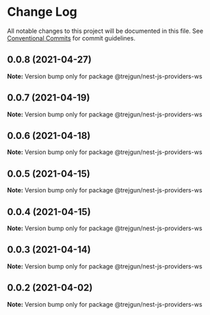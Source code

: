 # Change Log

All notable changes to this project will be documented in this file.
See [Conventional Commits](https://conventionalcommits.org) for commit guidelines.

## 0.0.8 (2021-04-27)

**Note:** Version bump only for package @trejgun/nest-js-providers-ws





## 0.0.7 (2021-04-19)

**Note:** Version bump only for package @trejgun/nest-js-providers-ws





## 0.0.6 (2021-04-18)

**Note:** Version bump only for package @trejgun/nest-js-providers-ws





## 0.0.5 (2021-04-15)

**Note:** Version bump only for package @trejgun/nest-js-providers-ws





## 0.0.4 (2021-04-15)

**Note:** Version bump only for package @trejgun/nest-js-providers-ws





## 0.0.3 (2021-04-14)

**Note:** Version bump only for package @trejgun/nest-js-providers-ws





## 0.0.2 (2021-04-02)

**Note:** Version bump only for package @trejgun/nest-js-providers-ws
